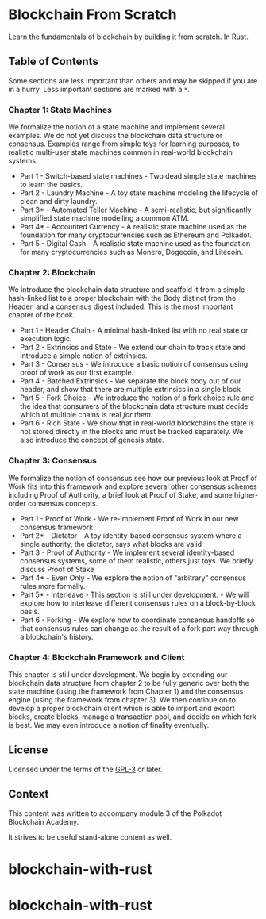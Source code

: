 # Blockchain From Scratch

Learn the fundamentals of blockchain by building it from scratch. In Rust.

## Table of Contents

Some sections are less important than others and may be skipped if you are in a hurry. Less important sections are marked with a `*`.

### Chapter 1: State Machines

We formalize the notion of a state machine and implement several examples. We do not yet discuss the blockchain data structure or consensus. Examples range from simple toys for learning purposes, to realistic multi-user state machines common in real-world blockchain systems.

- Part 1 - Switch-based state machines - Two dead simple state machines to learn the basics.
- Part 2 - Laundry Machine - A toy state machine modeling the lifecycle of clean and dirty laundry.
- Part 3\* - Automated Teller Machine - A semi-realistic, but significantly simplified state machine modelling a common ATM.
- Part 4\* - Accounted Currency - A realistic state machine used as the foundation for many cryptocurrencies such as Ethereum and Polkadot.
- Part 5 - Digital Cash - A realistic state machine used as the foundation for many cryptocurrencies such as Monero, Dogecoin, and Litecoin.

### Chapter 2: Blockchain

We introduce the blockchain data structure and scaffold it from a simple hash-linked list to a proper blockchain with the Body distinct from the Header, and a consensus digest included. This is the most important chapter of the book.

- Part 1 - Header Chain - A minimal hash-linked list with no real state or execution logic.
- Part 2 - Extrinsics and State - We extend our chain to track state and introduce a simple notion of extrinsics.
- Part 3 - Consensus - We introduce a basic notion of consensus using proof of work as our first example.
- Part 4 - Batched Extrinsics - We separate the block body out of our header, and show that there are multiple extrinsics in a single block
- Part 5 - Fork Choice - We introduce the notion of a fork choice rule and the idea that consumers of the blockchain data structure must decide which of multiple chains is real _for them_.
- Part 6 - Rich State - We show that in real-world blockchains the state is not stored directly in the blocks and must be tracked separately. We also introduce the concept of genesis state.

### Chapter 3: Consensus

We formalize the notion of consensus see how our previous look at Proof of Work fits into this framework and explore several other consensus schemes including Proof of Authority, a brief look at Proof of Stake, and some higher-order consensus concepts.

- Part 1 - Proof of Work - We re-implement Proof of Work in our new consensus framework
- Part 2\* - Dictator - A toy identity-based consensus system where a single authority, the dictator, says what blocks are valid
- Part 3 - Proof of Authority - We implement several identity-based consensus systems, some of them realistic, others just toys. We briefly discuss Proof of Stake
- Part 4\* - Even Only - We explore the notion of "arbitrary" consensus rules more formally.
- Part 5\* - Interleave - This section is still under development. - We will explore how to interleave different consensus rules on a block-by-block basis.
- Part 6 - Forking - We explore how to coordinate consensus handoffs so that consensus rules can change as the result of a fork part way through a blockchain's history.

### Chapter 4: Blockchain Framework and Client

This chapter is still under development. We begin by extending our blockchain data structure from chapter 2 to be fully generic over both the state machine (using the framework from Chapter 1) and the consensus engine (using the framework from chapter 3). We then continue on to develop a proper blockchain client which is able to import and export blocks, create blocks, manage a transaction pool, and decide on which fork is best. We may even introduce a notion of finality eventually.

## License

Licensed under the terms of the [GPL-3](https://www.gnu.org/licenses/gpl-3.0.en.html) or later.

## Context

This content was written to accompany module 3 of the Polkadot Blockchain Academy.

It strives to be useful stand-alone content as well.
# blockchain-with-rust
# blockchain-with-rust
